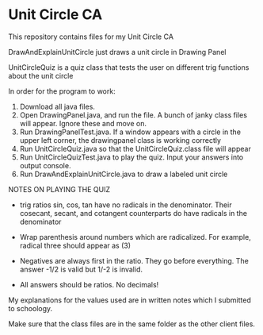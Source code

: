 # Unit Circle CA
This repository contains files for my Unit Circle CA

DrawAndExplainUnitCircle just draws a unit circle in Drawing Panel

UnitCircleQuiz is a quiz class that tests the user on different trig functions
about the unit circle

In order for the program to work:

1. Download all java files. 
2. Open DrawingPanel.java, and run the file. A bunch of janky class files will appear. Ignore these and move on.
3. Run DrawingPanelTest.java. If a window appears with a circle in the upper left corner, the drawingpanel class is working correctly
4. Run UnitCircleQuiz.java so that the UnitCircleQuiz.class file will appear
5. Run UnitCircleQuizTest.java to play the quiz. Input your answers into output console.
6. Run DrawAndExplainUnitCircle.java to draw a labeled unit circle

NOTES ON PLAYING THE QUIZ
- trig ratios sin, cos, tan have no radicals in the denominator. Their cosecant, secant, and cotangent counterparts do have radicals in the denominator

- Wrap parenthesis around numbers which are radicalized. For example, radical three should appear as (3)

- Negatives are always first in the ratio. They go before everything. The answer -1/2 is valid but 1/-2 is invalid.

- All answers should be ratios. No decimals!

My explanations for the values used are in written notes which I submitted to schoology.

Make sure that the class files are in the same folder as the other client files.